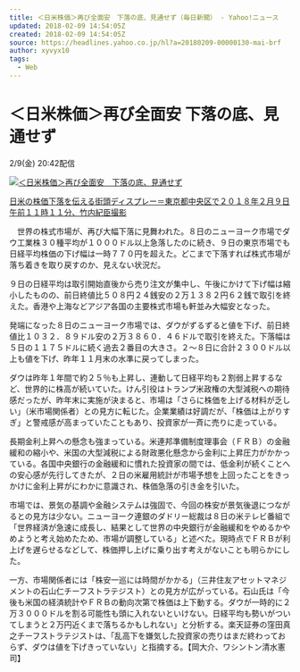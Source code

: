 ```yaml
---
title: ＜日米株価＞再び全面安　下落の底、見通せず（毎日新聞） - Yahoo!ニュース
updated: 2018-02-09 14:54:05Z
created: 2018-02-09 14:54:05Z
source: https://headlines.yahoo.co.jp/hl?a=20180209-00000130-mai-brf
author: xyvyx10
tags:
  - Web
---
```


# ＜日米株価＞再び全面安 下落の底、見通せず

2/9(金) 20:42配信

[![＜日米株価＞再び全面安　下落の底、見通せず](../_resources/20180209-00000130-mai-000-5-view.jpg)](https://headlines.yahoo.co.jp/hl?a=20180209-00000130-mai-brf.view-000)

[日米の株価下落を伝える街頭ディスプレー＝東京都中央区で２０１８年２月９日午前１１時１１分、竹内紀臣撮影](https://headlines.yahoo.co.jp/hl?a=20180209-00000130-mai-brf.view-000)

　世界の株式市場が、再び大幅下落に見舞われた。８日のニューヨーク市場でダウ工業株３０種平均が１０００ドル以上急落したのに続き、９日の東京市場でも日経平均株価の下げ幅は一時７７０円を超えた。どこまで下落すれば株式市場が落ち着きを取り戻すのか、見えない状況だ。

９日の日経平均は取引開始直後から売り注文が集中し、午後にかけて下げ幅は縮小したものの、前日終値比５０８円２４銭安の２万１３８２円６２銭で取引を終えた。香港や上海などアジア各国の主要株式市場も軒並み大幅安となった。

発端になった８日のニューヨーク市場では、ダウがずるずると値を下げ、前日終値比１０３２．８９ドル安の２万３８６０．４６ドルで取引を終えた。下落幅は５日の１１７５ドルに続く過去２番目の大きさ。２～８日に合計２３００ドル以上も値を下げ、昨年１１月末の水準に戻ってしまった。

ダウは昨年１年間で約２５％も上昇し、連動して日経平均も２割弱上昇するなど、世界的に株高が続いていた。けん引役はトランプ米政権の大型減税への期待感だったが、昨年末に実施が決まると、市場は「さらに株価を上げる材料が乏しい」（米市場関係者）との見方に転じた。企業業績は好調だが、「株価は上がりすぎ」と警戒感が高まっていたこともあり、投資家が一斉に売りに走っている。

長期金利上昇への懸念も強まっている。米連邦準備制度理事会（ＦＲＢ）の金融緩和の縮小や、米国の大型減税による財政悪化懸念から金利に上昇圧力がかかっている。各国中央銀行の金融緩和に慣れた投資家の間では、低金利が続くことへの安心感が先行してきたが、２日の米雇用統計が市場予想を上回ったことをきっかけに金利上昇がにわかに意識され、株価急落の引き金を引いた。

市場では、景気の基調や金融システムは強固で、今回の株安が景気後退につながるとの見方は少ない。ニューヨーク連銀のダドリー総裁は８日の米テレビ番組で「世界経済が急速に成長し、結果として世界の中央銀行が金融緩和をやめるかやめようと考え始めたため、市場が調整している」と述べた。現時点でＦＲＢが利上げを遅らせるなどして、株価押し上げに乗り出す考えがないことも明らかにした。

一方、市場関係者には「株安一巡には時間がかかる」（三井住友アセットマネジメントの石山仁チーフストラテジスト）との見方が広がっている。石山氏は「今後も米国の経済統計やＦＲＢの動向次第で株価は上下動する。ダウが一時的に２万３０００ドルを割る可能性も頭に入れないといけない。日経平均も勢いがついてしまうと２万円近くまで落ちるかもしれない」と分析する。楽天証券の窪田真之チーフストラテジストは、「乱高下を嫌気した投資家の売りはまだ終わっておらず、ダウは値を下げきっていない」と指摘する。【岡大介、ワシントン清水憲司】